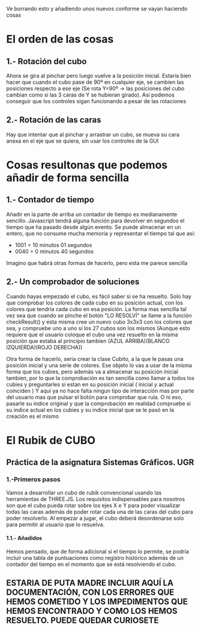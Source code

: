 Ve borrando esto y añadiendo unos nuevos conforme se vayan haciendo cosas
# El orden de las cosas
## 1.- Rotación del cubo
Ahora se gira al pinchar pero luego vuelve a la posición inicial. Estaría bien hacer que cuando el cubo pase de 90º en cualquier eje, se cambien las posiciones respecto a ese eje (Se rota Y=90º -> las posiciones del cubo cambian como si las 3 caras de Y se hubieran girado).
Así podemos conseguir que los controles sigan funcionando a pesar de las rotaciones
## 2.- Rotación de las caras
Hay que intentar que al pinchar y arrastrar un cubo, se mueva su cara anexa en el eje que se quiera, sin usar los controles de la GUI

# Cosas resultonas que podemos añadir de forma sencilla
## 1.- Contador de tiempo
Añadir en la parte de arriba un contador de tiempo es medianamente sencillo. Javascript tendrá alguna función para devolver en segundos el tiempo que ha pasado desde algún evento. Se puede almacenar en un entero, que no consume mucha memoria y representar el tiempo tal que así:  

* 1001 = 10 minutos 01 segundos
* 0040 = 0 minutos 40 segundos

Imagino que habrá otras formas de hacerlo, pero esta me parece sencilla

## 2.- Un comprobador de soluciones
Cuando hayas empezado el cubo, es fácil saber si se ha resuelto. Solo hay que comprobar los colores de cada cubo en su posición actual, con los colores que tendría cada cubo en esa posición. La forma mas sencilla tal vez sea que cuando se pinche el botón "LO RESOLVÍ" se llame a la función checkResult() y esta misma cree un nuevo cubo 3x3x3 con los colores que sea, y compruebe uno a uno si los 27 cubos son los mismos
(Aunque esto requiere que el usuario coloque el cubo una vez resuelto en la misma posición que estaba al principio tambien (AZUL ARRIBA)(BLANCO IZQUIERDA)(ROJO DERECHA))

Otra forma de hacerlo, seria crear la clase Cubito, a la que le pasas una posición inicial y una serie de colores. Ese objeto lo vas a usar de la misma forma que los cubies, pero además va a almacenar su posición inicial tambien, por lo que la comprobación es tan sencilla como llamar a todos los cubies y preguntarles si estan en su posición inicial ( inicial y actual coinciden ) Y aquí ya no hace falta ningun tipo de interacción mas por parte del usuario mas que pulsar el botón para comprobar que rula.
O ni eso, pasarle su indice original y que la comprobación en realidad compruebe si su indice actual en los cubies y su indice inicial que se le pasó en la creación es el mismo


















# El Rubik de CUBO
## Práctica de la asignatura Sistemas Gráficos. UGR

### 1.-Primeros pasos
Vamos a desarrollar un cubo de rubik convencional usando las herramientas de THREE.JS. Los requisitos indispensables para nosotros son que el cubo pueda rotar sobre los ejes X e Y para poder visualizar todas las caras además de poder rotar cada una de las caras del cubo para poder resolverlo. Al empezar a jugar, el cubo deberá desordenarse solo para permitir al usuario que lo resuelva.

#### 1.1.- Añadidos
Hemos pensado, que de forma adicional si el tiempo lo permite, se podría incluir una tabla de puntuaciones como registro histórico además de un contador del tiempo en el momento que se está resolviendo el cubo. 

## ESTARIA DE PUTA MADRE INCLUIR AQUÍ LA DOCUMENTACIÓN, CON LOS ERRORES QUE HEMOS COMETIDO Y LOS IMPEDIMENTOS QUE HEMOS ENCONTRADO Y COMO LOS HEMOS RESUELTO. PUEDE QUEDAR CURIOSETE
